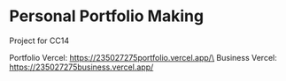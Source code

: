 # Personal Portfolio Making
Project for CC14

Portfolio Vercel: https://235027275portfolio.vercel.app/\
Business Vercel: https://235027275business.vercel.app/
